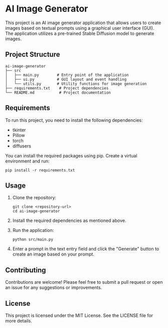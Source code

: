 # AI Image Generator

This project is an AI image generator application that allows users to create images based on textual prompts using a graphical user interface (GUI). The application utilizes a pre-trained Stable Diffusion model to generate images.

## Project Structure

```
ai-image-generator
├── src
│   ├── main.py        # Entry point of the application
│   ├── ui.py          # GUI layout and event handling
│   └── utils.py       # Utility functions for image generation
├── requirements.txt    # Project dependencies
└── README.md           # Project documentation
```

## Requirements

To run this project, you need to install the following dependencies:

- tkinter
- Pillow
- torch
- diffusers

You can install the required packages using pip. Create a virtual environment and run:

```
pip install -r requirements.txt
```

## Usage

1. Clone the repository:
   ```
   git clone <repository-url>
   cd ai-image-generator
   ```

2. Install the required dependencies as mentioned above.

3. Run the application:
   ```
   python src/main.py
   ```

4. Enter a prompt in the text entry field and click the "Generate" button to create an image based on your prompt.

## Contributing

Contributions are welcome! Please feel free to submit a pull request or open an issue for any suggestions or improvements.

## License

This project is licensed under the MIT License. See the LICENSE file for more details.